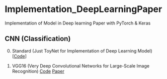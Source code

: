 # Implementation_DeepLearningPaper
Implementation of Model in Deep learning Paper with PyTorch &amp; Keras


## CNN (Classification)

0. Standard (Just ToyNet for Implementation of Deep Learning Model) 
[[Code](https://github.com/jhcha08/Implementation_DeepLearningPaper/blob/master/CNN.%20Standard.ipynb)]



1. VGG16 (Very Deep Convolutional Networks for Large-Scale Image Recognition) 
[Code](https://github.com/jhcha08/Implementation_DeepLearningPaper/blob/master/CNN.%20VGG16.ipynb) [Paper](https://arxiv.org/pdf/1409.1556.pdf)

